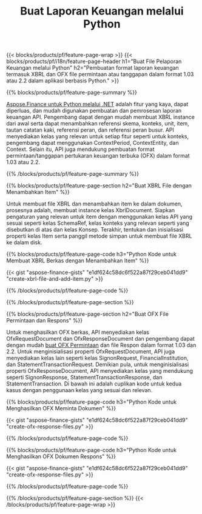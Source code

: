 ﻿---
title: Buat Laporan Keuangan melalui Python
url: /id/python-net/create/
description:  Python kode untuk membuat Laporan Keuangan di XBRL, dan OFX file permintaan atau tanggapan melalui perpustakaan Python.
---
{{< blocks/products/pf/feature-page-wrap >}}
{{< blocks/products/pf/i18n/feature-page-header h1="Buat File Pelaporan Keuangan melalui Python" h2="Pembuatan format laporan keuangan termasuk XBRL dan OFX file permintaan atau tanggapan dalam format 1.03 atau 2.2 dalam aplikasi berbasis Python." >}}

{{% blocks/products/pf/feature-page-summary %}}

[Aspose.Finance untuk Python melalui .NET](https://products.aspose.com/finance/python-net/) adalah fitur yang kaya, dapat diperluas, dan mudah digunakan pembuatan dan pemrosesan laporan keuangan API. Pengembang dapat dengan mudah membuat XBRL instance dari awal serta dapat menambahkan referensi skema, konteks, unit, item, tautan catatan kaki, referensi peran, dan 
referensi peran busur. API menyediakan kelas yang relevan untuk setiap fitur seperti untuk konteks, pengembang dapat menggunakan ContextPeriod, ContextEntity, dan Context. 
Selain itu, API juga mendukung pembuatan format permintaan/tanggapan pertukaran keuangan terbuka (OFX) dalam format 1.03 atau 2.2.

{{% /blocks/products/pf/feature-page-summary %}}

{{% blocks/products/pf/feature-page-section h2="Buat XBRL File dengan Menambahkan Item" %}}

Untuk membuat file XBRL dan menambahkan item ke dalam dokumen, prosesnya adalah, membuat instance kelas XbrlDocument. Siapkan pengaturan yang relevan untuk item dengan menggunakan kelas API yang sesuai seperti kelas SchemaRef, kelas konteks yang relevan seperti yang disebutkan di atas dan kelas Konsep. Terakhir, tentukan dan inisialisasi properti kelas Item serta panggil metode simpan untuk membuat file XBRL ke dalam disk.

{{% blocks/products/pf/feature-page-code h3="Python Kode untuk Membuat XBRL Berkas dengan Menambahkan Item" %}}

{{< gist "aspose-finance-gists" "e1df624c58dc6f522a87f29ceb041dd9" "create-xbrl-file-and-add-item.py" >}} 

{{% /blocks/products/pf/feature-page-code %}}

{{% /blocks/products/pf/feature-page-section %}}

{{% blocks/products/pf/feature-page-section h2="Buat OFX File Permintaan dan Respons" %}}


Untuk menghasilkan OFX berkas, API menyediakan kelas OfxRequestDocument dan OfxResponseDocument dan pengembang dapat dengan mudah [buat OFX Permintaan](https://products.aspose.com/finance/python-net/create/ofx-request/) dan file Respon dalam format 1.03 dan 2.2. Untuk menginisialisasi properti OfxRequestDocument, API juga menyediakan kelas lain seperti kelas SignonRequest, FinancialInstitution, dan StatementTransactionRequest. Demikian pula, untuk menginisialisasi properti OfxResponseDocument, API menyediakan kelas yang mendukung seperti SignonResponse, StatementTransactionResponse, dan StatementTransaction. Di bawah ini adalah cuplikan kode untuk kedua kasus dengan penggunaan kelas yang sesuai dan relevan.

{{% blocks/products/pf/feature-page-code h3="Python Kode untuk Menghasilkan OFX Meminta Dokumen" %}}

{{< gist "aspose-finance-gists" "e1df624c58dc6f522a87f29ceb041dd9" "create-ofx-response-files.py" >}} 

{{% /blocks/products/pf/feature-page-code %}}

{{% blocks/products/pf/feature-page-code h3="Python Kode untuk Menghasilkan OFX Dokumen Respons" %}}

{{< gist "aspose-finance-gists" "e1df624c58dc6f522a87f29ceb041dd9" "create-ofx-response-files.py" >}} 

{{% /blocks/products/pf/feature-page-code %}}

{{% /blocks/products/pf/feature-page-section %}}
{{< /blocks/products/pf/feature-page-wrap >}}